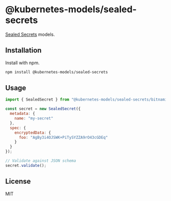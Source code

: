 # @kubernetes-models/sealed-secrets

[Sealed Secrets](https://github.com/bitnami-labs/sealed-secrets/) models.

## Installation

Install with npm.

```sh
npm install @kubernetes-models/sealed-secrets
```

## Usage

```js
import { SealedSecret } from "@kubernetes-models/sealed-secrets/bitnami.com/v1alpha1/SealedSecret";

const secret = new SealedSecret({
  metadata: {
    name: "my-secret"
  },
  spec: {
    encryptedData: {
      foo: "AgBy3i4OJSWK+PiTySYZZA9rO43cGDEq"
    }
  }
});

// Validate against JSON schema
secret.validate();
```

## License

MIT
